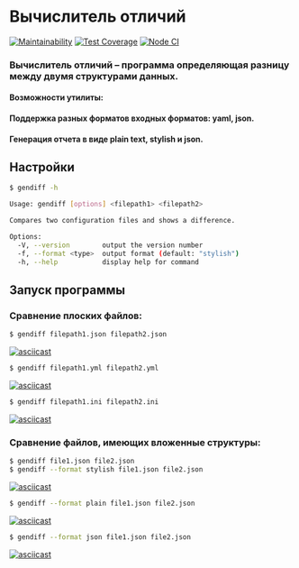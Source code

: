 # Вычислитель отличий
[![Maintainability](https://api.codeclimate.com/v1/badges/e1f0a06ccc562f77c440/maintainability)](https://codeclimate.com/github/Mirgord/frontend-project-lvl2/maintainability)
[![Test Coverage](https://api.codeclimate.com/v1/badges/e1f0a06ccc562f77c440/test_coverage)](https://codeclimate.com/github/Mirgord/frontend-project-lvl2/test_coverage)
[![Node CI](https://github.com/Mirgord/frontend-project-lvl2/workflows/Node%20CI/badge.svg)](https://github.com/Mirgord/frontend-project-lvl2/actions)

### Вычислитель отличий – программа определяющая разницу между двумя структурами данных.
#### Возможности утилиты:
#### Поддержка разных форматов входных форматов: yaml, json.
#### Генерация отчета в виде plain text, stylish и json.

## Настройки
```sh
$ gendiff -h

Usage: gendiff [options] <filepath1> <filepath2>

Compares two configuration files and shows a difference.

Options:
  -V, --version        output the version number
  -f, --format <type>  output format (default: "stylish")
  -h, --help           display help for command
```
## Запуск программы
### Сравнение плоских файлов:

```sh
$ gendiff filepath1.json filepath2.json
```
[![asciicast](https://asciinema.org/a/361509.svg)](https://asciinema.org/a/361509)

```sh
$ gendiff filepath1.yml filepath2.yml
```
[![asciicast](https://asciinema.org/a/362624.svg)](https://asciinema.org/a/362624)

```sh
$ gendiff filepath1.ini filepath2.ini
```
[![asciicast](https://asciinema.org/a/362626.svg)](https://asciinema.org/a/362626)

### Сравнение файлов, имеющих вложенные структуры:

```sh
$ gendiff file1.json file2.json
$ gendiff --format stylish file1.json file2.json
```
[![asciicast](https://asciinema.org/a/367707.svg)](https://asciinema.org/a/367707)

```sh
$ gendiff --format plain file1.json file2.json 
```
[![asciicast](https://asciinema.org/a/368425.svg)](https://asciinema.org/a/368425)

```sh
$ gendiff --format json file1.json file2.json  
```
[![asciicast](https://asciinema.org/a/369128.svg)](https://asciinema.org/a/369128)
